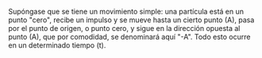 Supóngase que se tiene un movimiento simple: una partícula está en un punto "cero", recibe un impulso y se mueve hasta un cierto punto (A), pasa por el punto de origen, o punto cero, y sigue en la dirección opuesta al punto (A), que por comodidad, se denominará aquí "-A". Todo esto ocurre en un determinado tiempo (t).
<br>
